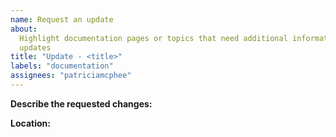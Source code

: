 ```yaml
---
name: Request an update
about:
  Highlight documentation pages or topics that need additional information or
  updates
title: "Update - <title>"
labels: "documentation"
assignees: "patriciamcphee"
---
```


<!--

Hi 👋, thank you for submitting a change request to Beyond Identity Secure Workforce documentation!

Don't forget to add more details to the title that describes the issue

-->

**Describe the requested changes:**

**Location:**

<!-- Which pages need to contain these changes? -->
